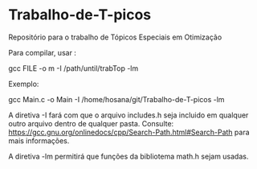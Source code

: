 # Trabalho-de-T-picos
Repositório para o trabalho de Tópicos Especiais em Otimização

Para compilar, usar : 

gcc FILE -o m -I /path/until/trabTop -lm

Exemplo:

gcc Main.c -o Main -I /home/hosana/git/Trabalho-de-T-picos -lm


A diretiva -I fará com que o arquivo includes.h seja incluido em qualquer outro arquivo dentro de qualquer pasta.
Consulte: 
https://gcc.gnu.org/onlinedocs/cpp/Search-Path.html#Search-Path 
para mais informações.

A diretiva -lm permitirá que funções da bibliotema math.h sejam usadas.

